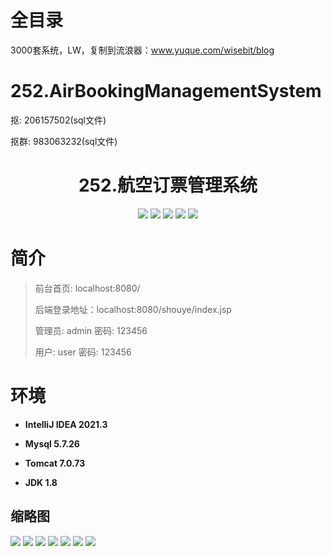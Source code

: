 # 全目录

3000套系统，LW，复制到流浪器：www.yuque.com/wisebit/blog

# 252.AirBookingManagementSystem

<p>抠: 206157502(sql文件)</p>
<p>抠群: 983063232(sql文件)</p>

<p><h1 align="center">252.航空订票管理系统</h1></p>


<p align="center">
	<img src="https://img.shields.io/badge/jdk-1.8-orange.svg"/>
    <img src="https://img.shields.io/badge/spring-5.x-lightgrey.svg"/>
    <img src="https://img.shields.io/badge/springmvc-3.x-blue.svg"/>
    <img src="https://img.shields.io/badge/jsp-3.x-blue.svg"/>
    <img src="https://img.shields.io/badge/mybatis-5.x-yellow.svg"/>
</p>

# 简介
>前台首页: localhost:8080/
>
>后端登录地址：localhost:8080/shouye/index.jsp
>
>管理员: admin   密码: 123456
>
>用户: user   密码: 123456
>

# 环境

- <b>IntelliJ IDEA 2021.3</b>

- <b>Mysql 5.7.26</b>

- <b>Tomcat 7.0.73</b>

- <b>JDK 1.8</b>




## 缩略图

![](https://bitwise.oss-cn-heyuan.aliyuncs.com/2024/9/10/f6316dc6-d14b-4e18-aa1f-f8882d8fa6f6.png)
![](https://bitwise.oss-cn-heyuan.aliyuncs.com/2024/9/10/eface078-0158-49aa-84d3-a244b2bf7ea1.png)
![](https://bitwise.oss-cn-heyuan.aliyuncs.com/2024/9/10/6c10f6ce-543e-48c7-9aee-777c18f15be0.png)
![](https://bitwise.oss-cn-heyuan.aliyuncs.com/2024/9/10/d5a32b1a-ca28-4f7b-b0e7-786e4f41318f.png)
![](https://bitwise.oss-cn-heyuan.aliyuncs.com/2024/9/10/12e28a07-dbfb-496e-8f42-4ad9908cf08a.png)
![](https://bitwise.oss-cn-heyuan.aliyuncs.com/2024/9/10/d1b8edb4-0f25-4955-aebf-36771348c14d.png)
![](https://bitwise.oss-cn-heyuan.aliyuncs.com/2024/9/10/0c24fd94-a52b-43c7-a380-96e569561eb4.png)





